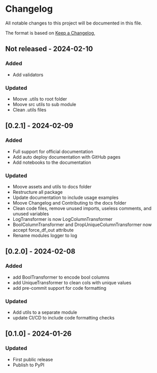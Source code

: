 # Changelog

All notable changes to this project will be documented in this file.

The format is based on [Keep a Changelog](https://keepachangelog.com/en/1.0.0/),


## Not released - 2024-02-10

### Added
- Add validators 

### Updated
- Moove .utils to root folder
- Moove src utils to sub module
- Clean .utils files

## [0.2.1] - 2024-02-09

### Added
- Full support for official documentation
- Add auto deploy documentation with GitHub pages
- Add notebooks to the documentation

### Updated
- Moove assets and utils to docs folder
- Restructure all package
- Update documentation to include usage examples
- Moove Changelog and Contributing to the docs folder
- Clean code files, remove unused imports, useless comments, and unused variables
- LogTransformer is now LogColumnTransformer
- BoolColumnTransformer and DropUniqueColumnTransformer now accept force_df_out attribute
- Rename modules logger to log

## [0.2.0] - 2024-02-08

### Added
- add BoolTransformer  to encode bool columns
- add UniqueTransformer to clean cols with unique values
- add pre-commit support for code formatting

### Updated

- Add utils to a separate module
- update CI/CD to include code formatting checks



## [0.1.0] - 2024-01-26

### Updated

- First public release
- Publish to PyPI
